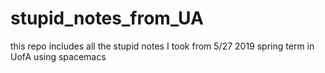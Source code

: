 # stupid_notes_from_UA
this repo includes all the stupid notes I took from 5/27 2019 spring term in UofA using spacemacs
